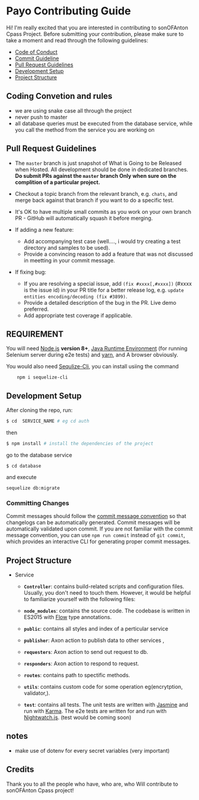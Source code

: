 # Payo  Contributing Guide

Hi! I'm really excited that you are interested in contributing to sonOFAnton Cpass Project. Before submitting your contribution, please make sure to take a moment and read through the following guidelines:

- [Code of Conduct](https://github.com/adeojoemmanuel/payo/blob/master/CODE_OF_CONDUCT.md)
- [Commit Guideline](https://github.com/adeojoemmanuel/payo/blob/master/COMMIT_CONVENTION.md)
- [Pull Request Guidelines](#pull-request-guidelines)
- [Development Setup](#development-setup)
- [Project Structure](#project-structure)


## Coding  Convetion and rules

-  we are using snake case all through the project
-  never push to master 
-  all database queries must be executed from the database service, while you call the method from the service you are working on


## Pull Request Guidelines

- The `master` branch is just  snapshot of What is Going to be Released when Hosted. All development should be done in dedicated branches. **Do submit PRs against the `master` branch Only when sure on the complition of a particular project.**

- Checkout a topic branch from the relevant branch, e.g. `chats`, and merge back against that branch if you want to do a specific test.

- It's OK to have multiple small commits as you work on your own branch PR - GitHub will automatically squash it before merging.

- If adding a new feature:
  - Add accompanying test case (well...., i would try creating a test directory and samples to be used).
  - Provide a convincing reason to add a feature that was not discussed in meetting in your commit message. 

- If fixing bug:
  - If you are resolving a special issue, add `(fix #xxxx[,#xxxx])` (#xxxx is the issue id) in your PR title for a better release log, e.g. `update entities encoding/decoding (fix #3899)`.
  - Provide a detailed description of the bug in the PR. Live demo preferred.
  - Add appropriate test coverage if applicable.

## REQUIREMENT 

You will need [Node.js](http://nodejs.org) **version 8+**, [Java Runtime Environment](http://www.oracle.com/technetwork/java/javase/downloads/index.html) (for running Selenium server during e2e tests) and [yarn](https://yarnpkg.com/en/docs/install), and A browser obviously.


You would also need [Sequlize-Cli](https://www.npmjs.com/package/sequelize-cli), you can install usiing the command

```
	npm i sequelize-cli
```


## Development Setup


After cloning the repo, run:

``` bash
$ cd  SERVICE_NAME # eg cd auth
```

then 

``` bash
$ npm install # install the dependencies of the project
```

go to the database service

```
$ cd database
```

and execute 
```
sequelize db:migrate
```

### Committing Changes

Commit messages should follow the [commit message convention](./COMMIT_CONVENTION.md) so that changelogs can be automatically generated. Commit messages will be automatically validated upon commit. If you are not familiar with the commit message convention, you can use `npm run commit` instead of `git commit`, which provides an interactive CLI for generating proper commit messages.


## Project Structure

- Service
	- **`Controller`**: contains build-related scripts and configuration files. Usually, you don't need to touch them. However, it would be helpful to familiarize yourself with the following files:

	- **`node_modules`**: contains the source code. The codebase is written in ES2015 with [Flow](https://flowtype.org/) type annotations.

	- **`public`**: contains all styles and index of a perticular service

	- **`publisher`**: Axon action to publish data to other services ,  

	- **`requesters`**: Axon action to send out request to db.

	- **`responders`**: Axon action to respond  to request.

	- **`routes`**: contains path to spectific methods.

	- **`utils`**: contains custom code for some operation eg(encrytption, validator,).

	- **`test`**: contains all tests. The unit tests are written with [Jasmine](http://jasmine.github.io/2.3/introduction.html) and run with [Karma](http://karma-runner.github.io/0.13/index.html). The e2e tests are written for and run with [Nightwatch.js](http://nightwatchjs.org/). (test would be coming soon)

## notes
- make use of dotenv for every secret variables  (very important)

  
## Credits

Thank you to all the people who have, who are, who Will  contribute to sonOFAnton Cpass project!

